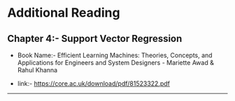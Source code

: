 # Additional Reading

## Chapter 4:- Support Vector Regression

* Book Name:- Efficient Learning Machines: Theories, Concepts, and Applications for Engineers and System Designers - Mariette Awad & Rahul Khanna

* link:- <a href="https://core.ac.uk/download/pdf/81523322.pdf">https://core.ac.uk/download/pdf/81523322.pdf</a>
<hr>
